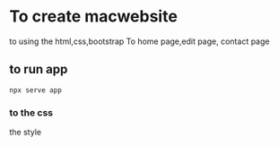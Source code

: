 









# To create macwebsite 
to using the html,css,bootstrap
To home page,edit page, contact page
## to run app
```
npx serve app
```
### to the css 
the style





